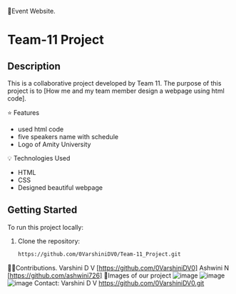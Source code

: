 🏅Event Website.
# Team-11 Project

## Description
This is a collaborative project developed by Team 11. The purpose of this project is to [How me and my team member design a webpage using html code].

⭐ Features
- used html code
- five speakers name with schedule
- Logo of Amity University

💡 Technologies Used
- HTML
- CSS
- Designed beautiful webpage

## Getting Started
To run this project locally:
1. Clone the repository:
   ```bash
   https://github.com/0VarshiniDV0/Team-11_Project.git
🧍‍♂️Contributions.
 Varshini D V [https://github.com/0VarshiniDV0]
 Ashwini N [https://github.com/ashwini726]
 🎋Images of our project
 ![image](https://github.com/user-attachments/assets/f13d4e12-fb58-49fc-a485-0d5aa703b90f)
 ![image](https://github.com/user-attachments/assets/02a19a97-02b2-4e78-ada9-e298cd741e48)
 ![image](https://github.com/user-attachments/assets/10f3ad53-f22d-4fac-99e9-a10131bb4e99)
Contact:
Varshini D V
https://github.com/0VarshiniDV0.git


 
 
 

